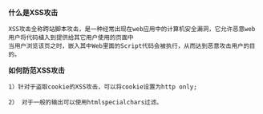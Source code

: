 **什么是XSS攻击**

    XSS攻击全称跨站脚本攻击，是一种经常出现在web应用中的计算机安全漏洞，它允许恶意web用户将代码植入到提供给其它用户使用的页面中
    当用户浏览该页之时，嵌入其中Web里面的Script代码会被执行，从而达到恶意攻击用户的目的。 
    
    
**如何防范XSS攻击**

    1）针对于盗取cookie的XSS攻击，可以将cookie设置为http only;
      
    2） 对于一般的输出可以使用htmlspecialchars过滤。

